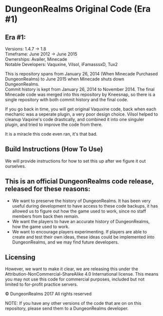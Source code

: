 # DungeonRealms Original Code (Era #1)

## Era #1:
Versions: 1.4.7 -> 1.8  
Timeframe: June 2012 -> June 2015  
Ownerships: Availer, Minecade  
Notable Developers: Vaquxine, Vilsol, iFamasssxD, Tux2  

This is repository spans from January 26, 2014 (When Minecade Purchased DungeonRealms) to June 2015 when Minecade shuts down DungeonRealms.   
Commit history is kept from January 26, 2014 to November 2014. The final Minecade code was merged into this repository by Kneesnap, so there is a single repository with both commit history and the final code.

If you go back in time, you will get original Vaquxine code, back when each mechanic was a seperate plugin, a very poor design choice.
Vilsol helped to cleanup Vaqxine's code drastically, and combined it into one singuler plugin, and tried to improve the code from there.

It is a miracle this code even ran, it's that bad.

## Build Instructions (How To Use)
We will provide instructions for how to set this up after we figure it out ourselves.

## This is an official DungeonRealms code release, released for these reasons:
 - We want to preserve the history of DungeonRealms. It has been very useful during development to have access to these code backups, it has allowed us to figure out how the game used to work, since no staff members from back then remain.
 - We want the players to have an accurate history of DungeonRealms, how the game used to work.
 - We want to encourage players experimenting. If players are able to create and test their own ideas, these ideas could be implemented into DungeonRealms, and we may find future developers.

## Licensing
However, we want to make it clear, we are releasing this under the Attribution-NonCommercial-ShareAlike 4.0 International license.
This means you may not use this code for commercial purposes, included but not limited to for-profit practice servers.

© DungeonRealms 2017 All rights reserved

NOTE: If you have any other versions of the code that are on on this repository, please send them to a DungeonRealms developer.
